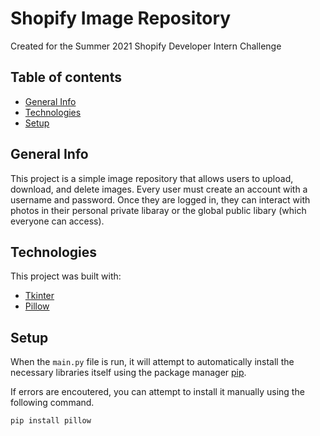 # Shopify Image Repository
Created for the Summer 2021 Shopify Developer Intern Challenge

## Table of contents
* [General Info](#general-info)
* [Technologies](#technologies)
* [Setup](#setup)

## General Info
This project is a simple image repository that allows users to upload, download, and delete images. Every user must create an account with a username and password. Once they are logged in, they can interact with photos in their personal private libaray or the global public libary (which everyone can access).
	
## Technologies
This project was built with:
* [Tkinter](https://docs.python.org/3/library/tkinter.html)
* [Pillow](https://python-pillow.org/)
	
## Setup
When the `main.py` file is run, it will attempt to automatically install the necessary libraries itself using the package manager [pip](https://pip.pypa.io/en/stable/).

If errors are encoutered, you can attempt to install it manually using the following command.
```bash
pip install pillow
```
